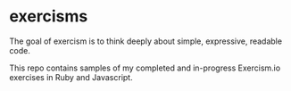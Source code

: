 exercisms
=========


The goal of exercism is to think deeply about simple, expressive, readable code.  

This repo contains samples of my completed and in-progress Exercism.io exercises in Ruby and Javascript.
